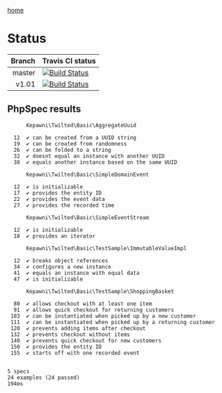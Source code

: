 [home](../README.md)

# Status

Branch | Travis CI status
-----: | :---
master | [![Build Status](https://travis-ci.org/kepawni/twilted.svg?branch=master)](https://travis-ci.org/kepawni/twilted)
v1.01  | [![Build Status](https://travis-ci.org/kepawni/twilted.svg?branch=v1.0.1)](https://travis-ci.org/kepawni/twilted)

## PhpSpec results

```
      Kepawni\Twilted\Basic\AggregateUuid

  12  ✔ can be created from a UUID string
  19  ✔ can be created from randomness
  26  ✔ can be folded to a string
  32  ✔ doesnt equal an instance with another UUID
  38  ✔ equals another instance based on the same UUID

      Kepawni\Twilted\Basic\SimpleDomainEvent

  12  ✔ is initializable
  17  ✔ provides the entity ID
  22  ✔ provides the event data
  27  ✔ provides the recorded time

      Kepawni\Twilted\Basic\SimpleEventStream

  12  ✔ is initializable
  18  ✔ provides an iterator

      Kepawni\Twilted\Basic\TestSample\ImmutableValueImpl

  12  ✔ breaks object references
  34  ✔ configures a new instance
  41  ✔ equals an instance with equal data
  47  ✔ is initializable

      Kepawni\Twilted\Basic\TestSample\ShoppingBasket

  80  ✔ allows checkout with at least one item
  91  ✔ allows quick checkout for returning customers
 103  ✔ can be instantiated when picked up by a new customer
 111  ✔ can be instantiated when picked up by a returning customer
 120  ✔ prevents adding items after checkout
 132  ✔ prevents checkout without items
 140  ✔ prevents quick checkout for new customers
 150  ✔ provides the entity ID
 155  ✔ starts off with one recorded event


5 specs
24 examples (24 passed)
194ms
```
